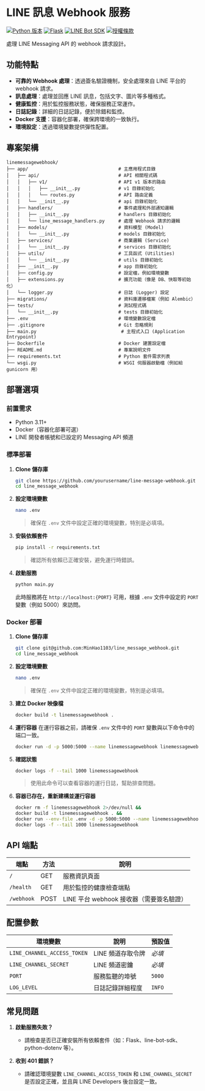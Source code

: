 # LINE 訊息 Webhook 服務

[![Python 版本](https://img.shields.io/badge/python-3.11+-blue.svg)](https://www.python.org/downloads/)
[![Flask](https://img.shields.io/badge/Flask-2.3.3-brightgreen.svg)](https://flask.palletsprojects.com/)
[![LINE Bot SDK](https://img.shields.io/badge/LINE%20Bot%20SDK-3.5.0-00C300.svg)](https://github.com/line/line-bot-sdk-python)
[![授權條款](https://img.shields.io/badge/license-MIT-yellow.svg)](LICENSE)

處理 LINE Messaging API 的 webhook 請求設計。

## 功能特點

- **可靠的 Webhook 處理**：透過簽名驗證機制，安全處理來自 LINE 平台的 webhook 請求。
- **訊息處理**：處理並回應 LINE 訊息，包括文字、圖片等多種格式。
- **健康監控**：用於監控服務狀態，確保服務正常運作。
- **日誌記錄**：詳細的日誌記錄，便於除錯和監控。
- **Docker 支援**：容器化部署，確保跨環境的一致執行。
- **環境設定**：透過環境變數提供彈性配置。

## 專案架構

```
linemessagewebhook/
├── app/                                 # 主應用程式目錄
│   ├── api/                             # API 相關程式碼
│   │   ├── v1/                          # API v1 版本的路由
│   │   │   ├── __init__.py              # v1 目錄初始化
│   │   │   └── routes.py                # API 路由定義
│   │   └── __init__.py                  # api 目錄初始化
│   ├── handlers/                        # 事件處理和外部通知邏輯
│   │   ├── __init__.py                  # handlers 目錄初始化
│   │   └── line_message_handlers.py     # 處理 Webhook 請求的邏輯
│   ├── models/                          # 資料模型 (Model)
│   │   └── __init__.py                  # models 目錄初始化
│   ├── services/                        # 商業邏輯 (Service)
│   │   └── __init__.py                  # services 目錄初始化
│   ├── utils/                           # 工具函式 (Utilities)
│   │   └── __init__.py                  # utils 目錄初始化
│   ├── __init__.py                      # app 目錄初始化
│   ├── config.py                        # 設定檔，例如環境變數
│   ├── extensions.py                    # 擴充功能（像是 DB、快取等初始化）
│   └── logger.py                        # 日誌 (Logger) 設定
├── migrations/                          # 資料庫遷移檔案（例如 Alembic）
├── tests/                               # 測試程式碼
│   └── __init__.py                      # tests 目錄初始化
├── .env                                 # 環境變數設定檔
├── .gitignore                           # Git 忽略規則
├── main.py                               # 主程式入口 (Application Entrypoint)
├── Dockerfile                           # Docker 建置設定檔
├── README.md                            # 專案說明文件
├── requirements.txt                     # Python 套件需求列表
└── wsgi.py                              # WSGI 伺服器啟動檔（例如給 gunicorn 用）
```

## 部署選項

### 前置需求

- Python 3.11+
- Docker（容器化部署可選）
- LINE 開發者帳號和已設定的 Messaging API 頻道

### 標準部署

1. **Clone 儲存庫**

   ```bash
   git clone https://github.com/yourusername/line-message-webhook.git
   cd line_message_webhook
   ```

2. **設定環境變數**

   ```bash
   nano .env
   ```

   > 確保在 `.env` 文件中設定正確的環境變數，特別是必填項。

3. **安裝依賴套件**

   ```bash
   pip install -r requirements.txt
   ```

   > 確認所有依賴已正確安裝，避免運行時錯誤。

4. **啟動服務**

   ```bash
   python main.py
   ```

   此時服務將在 `http://localhost:{PORT}` 可用，根據 `.env` 文件中設定的 `PORT` 變數（例如 5000）來訪問。

### Docker 部署

1. **Clone 儲存庫**

   ```bash
   git clone git@github.com:MinHao1103/line_message_webhook.git
   cd line_message_webhook
   ```

2. **設定環境變數**

   ```bash
   nano .env
   ```

   > 確保在 `.env` 文件中設定正確的環境變數，特別是必填項。

3. **建立 Docker 映像檔**

   ```bash
   docker build -t linemessagewebhook .
   ```

4. **運行容器**
   在運行容器之前，請確保 `.env` 文件中的 `PORT` 變數與以下命令中的端口一致。

   ```bash
   docker run -d -p 5000:5000 --name linemessagewebhook linemessagewebhook
   ```

5. **確認狀態**

   ```bash
   docker logs -f --tail 1000 linemessagewebhook
   ```

   > 使用此命令可以查看容器的運行日誌，幫助排查問題。

6. **容器已存在，重新建構並運行容器**

   ```bash
   docker rm -f linemessagewebhook 2>/dev/null &&
   docker build -t linemessagewebhook . &&
   docker run --env-file .env -d -p 5000:5000 --name linemessagewebhook linemessagewebhook
   docker logs -f --tail 1000 linemessagewebhook
   ```

## API 端點

| 端點         | 方法   | 說明                          |
|------------|------|-----------------------------|
| `/`        | GET  | 服務資訊頁面                      |
| `/health`  | GET  | 用於監控的健康檢查端點                 |
| `/webhook` | POST | LINE 平台 webhook 接收器（需要簽名驗證） |

## 配置參數

| 環境變數                        | 說明          | 預設值    |
|-----------------------------|-------------|--------|
| `LINE_CHANNEL_ACCESS_TOKEN` | LINE 頻道存取令牌 | _必填_   |
| `LINE_CHANNEL_SECRET`       | LINE 頻道密鑰   | _必填_   |
| `PORT`                      | 服務監聽的埠號     | `5000` |
| `LOG_LEVEL`                 | 日誌記錄詳細程度    | `INFO` |

## 常見問題

1. **啟動服務失敗？**

    - 請檢查是否已正確安裝所有依賴套件（如：Flask、line-bot-sdk、python-dotenv 等）。

2. **收到 401 錯誤？**
    - 請確認環境變數 `LINE_CHANNEL_ACCESS_TOKEN` 和 `LINE_CHANNEL_SECRET` 是否設定正確，並且與 LINE Developers 後台設定一致。
